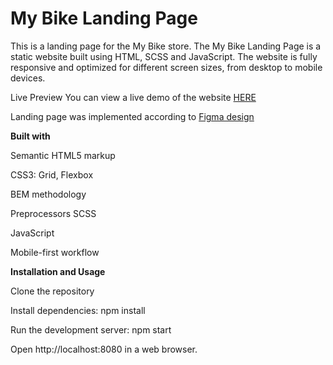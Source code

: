 # My Bike Landing Page


This is a landing page for the My Bike store. The My Bike Landing Page is a static website built using HTML, SCSS and JavaScript. The website is fully responsive and optimized for different screen sizes, from desktop to mobile devices.

Live Preview
You can view a live demo of the website [HERE](https://samirmamedov1010.github.io/MyBike-landing/)

Landing page was implemented according to [Figma design](https://www.figma.com/file/NZQAIydtHo5QkINyGLHNcq/BIKE-New-Version?mode=dev)

**Built with**


Semantic HTML5 markup

CSS3: Grid, Flexbox

BEM methodology

Preprocessors SCSS

JavaScript

Mobile-first workflow


**Installation and Usage**

Clone the repository

Install dependencies: npm install

Run the development server: npm start

Open http://localhost:8080 in a web browser.
